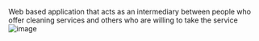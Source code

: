 Web based application that acts as an intermediary between people who offer cleaning services and others who are willing to take the service
![image](https://github.com/IssaelR/LimpiaMAS/assets/92474827/69eaf185-b62c-4629-8cad-3dcbc5187d37)
